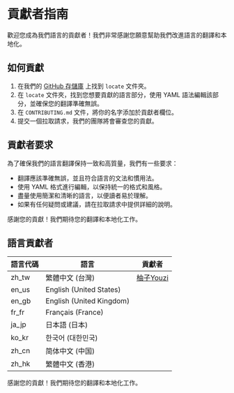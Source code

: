 # 貢獻者指南

歡迎您成為我們語言的貢獻者！我們非常感謝您願意幫助我們改進語言的翻譯和本地化。

## 如何貢獻

1. 在我們的 [GitHub 存儲庫](https://github.com/YouziDcBot/BotLocalization) 上找到 `locate` 文件夾。
2. 在 `locate` 文件夾，找到您想要貢獻的語言部分，使用 YAML 語法編輯該部分，並確保您的翻譯準確無誤。
3. 在 `CONTRIBUTING.md` 文件，將你的名字添加於貢獻者欄位。
4. 提交一個拉取請求，我們的團隊將會審查您的貢獻。

## 貢獻者要求

為了確保我們的語言翻譯保持一致和高質量，我們有一些要求：

- 翻譯應該準確無誤，並且符合語言的文法和慣用法。
- 使用 YAML 格式進行編輯，以保持統一的格式和風格。
- 盡量使用簡潔和清晰的語言，以便讀者易於理解。
- 如果有任何疑問或建議，請在拉取請求中提供詳細的說明。

感謝您的貢獻！我們期待您的翻譯和本地化工作。

## 語言貢獻者
| 語言代碼 | 語言 | 貢獻者 |
| -------- | ---- | ------ |
| zh_tw    | 繁體中文 (台灣) | [柚子Youzi](https://github.com/Youzi9601) |
| en_us    | English (United States) | |
| en_gb    | English (United Kingdom) | |
| fr_fr    | Français (France) | |
| ja_jp    | 日本語 (日本) | |
| ko_kr    | 한국어 (대한민국) | |
| zh_cn    | 简体中文 (中国) | |
| zh_hk    | 繁體中文 (香港) | |

感謝您的貢獻！我們期待您的翻譯和本地化工作。